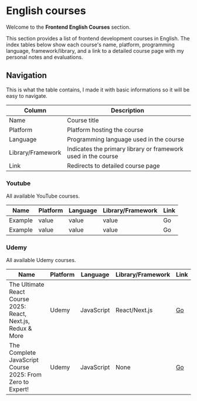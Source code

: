 # English courses

Welcome to the **Frontend English Courses** section.

This section provides a list of frontend development courses in English.
The index tables below show each course's name, platform, programming language, framework/library, and a link to a detailed course page with my personal notes and evaluations.

## Navigation

This is what the table contains, I made it with basic informations so it will be easy to navigate.

| Column            | Description                                                   |
| ----------------- | ------------------------------------------------------------- |
| Name              | Course title                                                  |
| Platform          | Platform hosting the course                                   |
| Language          | Programming language used in the course                       |
| Library/Framework | Indicates the primary library or framework used in the course |
| Link              | Redirects to detailed course page                             |

### Youtube

All available YouTube courses.

| Name    | Platform | Language | Library/Framework | Link |
| ------- | -------- | -------- | ----------------- | ---- |
| Example | value    | value    | value             | Go   |
| Example | value    | value    | value             | Go   |

### Udemy

All available Udemy courses.

| Name                                                         | Platform | Language   | Library/Framework | Link                         |
| ------------------------------------------------------------ | -------- | ---------- | ----------------- | ---------------------------- |
| The Ultimate React Course 2025: React, Next.js, Redux & More | Udemy    | JavaScript | React/Next.js     | [Go](./react/react-01.md)    |
| The Complete JavaScript Course 2025: From Zero to Expert!    | Udemy    | JavaScript | None              | [Go](./javascript//js-01.md) |
